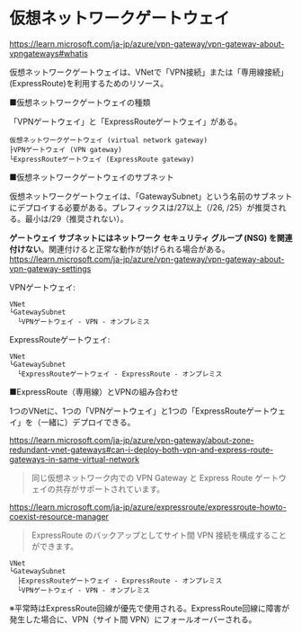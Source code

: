 # 仮想ネットワークゲートウェイ

https://learn.microsoft.com/ja-jp/azure/vpn-gateway/vpn-gateway-about-vpngateways#whatis

仮想ネットワークゲートウェイは、VNetで「VPN接続」または「専用線接続」(ExpressRoute)を利用するためのリソース。

■仮想ネットワークゲートウェイの種類

「VPNゲートウェイ」と「ExpressRouteゲートウェイ」がある。

```
仮想ネットワークゲートウェイ (virtual network gateway)
├VPNゲートウェイ (VPN gateway)
└ExpressRouteゲートウェイ (ExpressRoute gateway)
```

■仮想ネットワークゲートウェイのサブネット

仮想ネットワークゲートウェイは、「GatewaySubnet」という名前のサブネットにデプロイする必要がある。プレフィックスは/27以上（/26, /25）が推奨される。最小は/29（推奨されない）。

**ゲートウェイ サブネットにはネットワーク セキュリティ グループ (NSG) を関連付けない**。関連付けると正常な動作が妨げられる場合がある。https://learn.microsoft.com/ja-jp/azure/vpn-gateway/vpn-gateway-about-vpn-gateway-settings

VPNゲートウェイ:

```
VNet
└GatewaySubnet
  └VPNゲートウェイ - VPN - オンプレミス
```

ExpressRouteゲートウェイ:

```
VNet
└GatewaySubnet
  └ExpressRouteゲートウェイ - ExpressRoute - オンプレミス
```

■ExpressRoute（専用線）とVPNの組み合わせ

1つのVNetに、1つの「VPNゲートウェイ」と1つの「ExpressRouteゲートウェイ」を（一緒に）デプロイできる。

https://learn.microsoft.com/ja-jp/azure/vpn-gateway/about-zone-redundant-vnet-gateways#can-i-deploy-both-vpn-and-express-route-gateways-in-same-virtual-network

> 同じ仮想ネットワーク内での VPN Gateway と Express Route ゲートウェイの共存がサポートされています。

https://learn.microsoft.com/ja-jp/azure/expressroute/expressroute-howto-coexist-resource-manager

> ExpressRoute のバックアップとしてサイト間 VPN 接続を構成することができます。

```
VNet
└GatewaySubnet
  ├ExpressRouteゲートウェイ - ExpressRoute - オンプレミス
  └VPNゲートウェイ - VPN - オンプレミス
```

※平常時はExpressRoute回線が優先で使用される。ExpressRoute回線に障害が発生した場合に、VPN（サイト間 VPN）にフォールオーバーされる。

